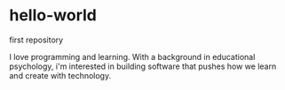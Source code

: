 # hello-world
first repository 

I love programming and learning. With a background in educational psychology, i'm interested in building software that pushes how we learn and create with technology.
